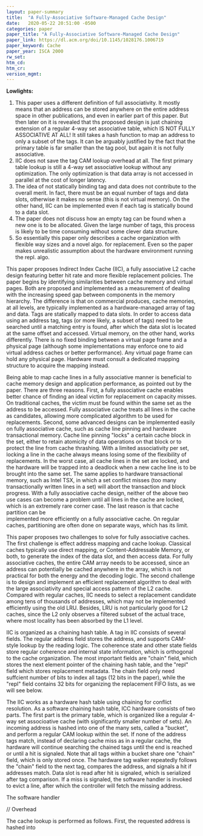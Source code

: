 ```yaml
---
layout: paper-summary
title:  "A Fully-Associative Software-Managed Cache Design"
date:   2020-05-22 20:51:00 -0500
categories: paper
paper_title: "A Fully-Associative Software-Managed Cache Design"
paper_link: https://dl.acm.org/doi/10.1145/1028176.1006719
paper_keyword: Cache
paper_year: ISCA 2000
rw_set:
htm_cd:
htm_cr:
version_mgmt:
---
```


**Lowlights:** 

1. This paper uses a different definition of full associativity. It mostly means that an address can be stored anywhere 
   on the entire address space in other publications, and even in earlier part
   of this paper. But then later on it is revealed that ths proposed design is just chaining extension of a regular
   4-way set associative table, which IS NOT FULLY ASSOCIATIVE AT ALL! It still takes a hash function to map an address to only
   a subset of the tags. It can be arguably justified by the fact that the primary table is far smaller than the tag pool,
   but again it is not fully associative. 
2. IIC does not save the tag CAM lookup overhead at all. The first primary table lookup is still a 4-way set associative
   lookup without any optimization. The only optimization is that data array is not accessed in parallel at the cost
   of longer latency.
3. The idea of not statically binding tag and data does not contribute to the overall merit. In fact, 
   there must be an equal number of tags and data slots, otherwise it makes no sense (this is not virtual memory).
   On the other hand, IIC can be implemented even if each tag is statically bound to a data slot. 
4. The paper does not discuss how an empty tag can be found when a new one is to be allocated. Given the large number 
   of tags, this process is likely to be time consuming without some clever data structure.
5. So essentially this paper only describes a cache organization with flexible way sizes and a novel algo. for replacement.
   Even so the paper makes unrealistic assumption about the hardware environment running the repl. algo.

This paper proposes Indirect Index Cache (IIC), a fully associative L2 cache design featuring better hit rate and more flexible
replacement policies. The paper begins by identifying similarities between cache memory and virtual pages. Both are 
proposed and implemented as a measurement of dealing with the increasing speed gap between components in the memory hierarchy.
The difference is that on commercial produces, cache memories, at all levels, are typically implemented as a hardware-managed
array of tag and data. Tags are statically mapped to data slots. In order to access data using an address tag, tags
(or more likely, a subset of tags) need to be searched until a matching entry is found, after which the data slot is 
located at the same offset and accessed. Virtual memory, on the other hand, works differently. There is no fixed binding
between a virtual page frame and a physical page (although some implementations may enforce one to aid virtual address
caches or better performance). Any virtual page frame can hold any physical page. Hardware must consult a dedicated 
mapping structure to acquire the mapping instead. 

Being able to map cache lines in a fully associative manner is beneficial to cache memory design and application performance,
as pointed out by the paper. There are three reasons. First, a fully associative cache enables better chance of finding 
an ideal victim for replacement on capacity misses. On traditional caches, the victim must be found within the same set
as the address to be accessed. Fully associative cache treats all lines in the cache as candidates, allowing more 
complicated algorithm to be used for replacements. Second, some advanced designs can be implemented easily on fully 
associative cache, such as cache line pinning and hardware transactional memory. Cache line pinning "locks" a certain
cache block in the set, either to retain atomicity of data operations on that block or to protect the line from cache thrashing.
With a limited associativity per set, locking a line in the cache always means losing some of the flexibility of 
replacements. In the worst case, all cache lines in the set are locked, and the hardware will be trapped into a deadlock
when a new cache line is to be brought into the same set. The same applies to hardware transactional memory, such as 
Intel TSX, in which a set conflict misses (too many transactionally written lines in a set) will abort the transaction
and block progress. With a fully associative cache design, neither of the above two use cases can become a problem until
all lines in the cache are locked, which is an extremely rare corner case. The last reason is that cache partition can be  
implemented more efficiently on a fully associative cache. On regular caches, partitioning are often done on separate ways,
which has its limit.

This paper proposes two challenges to solve for fully associative caches. The first challenge is effect address mapping
and cache lookup. Classical caches typically use direct mapping, or Content-Addressable Memory, or both, to generate the 
index of the data slot, and then access data. For fully associative caches, the entire CAM array needs to be accessed,
since an address can potentially be cached anywhere in the array, which is not practical for both the energy and the 
decoding logic. The second challenge is to design and implement an efficient replacement algorithm to deal with the 
large associativity and special access pattern of the L2 cache. Compared with regular caches, IIC needs to select a
replacement candidate among tens of thousands of addresses, which may not be implemented efficiently using the old LRU.
Besides, LRU is not particularly good for L2 caches, since the L2 only observes a filtered subset of the actual trace,
where most locality has been absorbed by the L1 level.

IIC is organized as a chaining hash table. A tag in IIC consists of several fields. The regular address field stores the 
address, and supports CAM-style lookup by the reading logic. The coherence state and other state fields store regular 
coherence and internal state information, which is orthogonal to the cache organization. The most important fields are 
"chain" field, which stores the next element pointer of the chaining hash table, and the "repl" field which stores 
replacement metadata. The chain field only need suffcient number of bits to index all tags (12 bits in the paper),
while the "repl" field contains 32 bits for organizing the replacement FIFO lists, as we will see below.

The IIC works as a hardware hash table using chaining for conflict resolution.
As a software chaining hash table, ICC hardware consists of two parts. The first part is the primary table, which is organized
like a regular 4-way set associoative cache (with significantly smaller number of sets). An incoming address is hashed 
into one of the many sets, called a "bucket", and perform a regular CAM lookup within the set.
If none of the address tags match, instead of declaring cache miss as in a regular cache, the hardware will continue
searching the chained tags until the end is reached or until a hit is signaled.
Note that all tags within a bucket share one "chain" field, which is only stored once. 
The hardware tag walker repeatedly follows the "chain" field to the next tag, compares the address, and signals a 
hit if addresses match. 
Data slot is read after hit is signaled, which is serialized after tag comparison. If a miss is signaled, the software
handler is invoked to evict a line, after which the controller will fetch the missing address.

The software handler

// Overhead

The cache lookup is performed as follows. First, the requested address is hashed into
